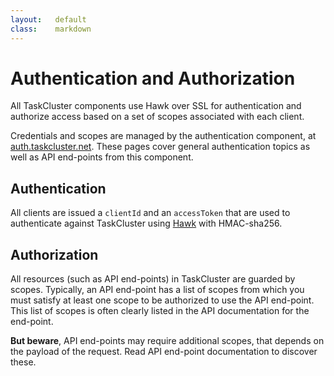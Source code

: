```yaml
---
layout:   default
class:    markdown
---
```

Authentication and Authorization
================================

All TaskCluster components use Hawk over SSL for authentication and
authorize access based on a set of scopes associated with each client.

Credentials and scopes are managed by the authentication component, at
[auth.taskcluster.net](http://auth.taskcluster.net). These pages cover
general authentication topics as well as API end-points from this component.

Authentication
--------------
All clients are issued a `clientId` and an `accessToken` that are used to
authenticate against TaskCluster using
[Hawk](https://github.com/hueniverse/hawk) with HMAC-sha256.

Authorization
-------------
All resources (such as API end-points) in TaskCluster are guarded by scopes.
Typically, an API end-point has a list of scopes from which you must satisfy at
least one scope to be authorized to use the API end-point. This list of scopes
is often clearly listed in the API documentation for the end-point.

**But beware**, API end-points may require additional scopes, that depends on
the payload of the request. Read API end-point documentation to discover
these.
